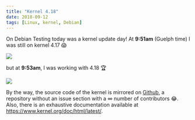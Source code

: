 ```yaml
---
title: "Kernel 4.18"
date: 2018-09-12
tags: [Linux, kernel, Debian]
---
```


On Debian Testing today was a kernel update day! At **9:51am** (Guelph time)
I was still on kernel 4.17 :scream:

![](/notes/linux/linux4_17.png)

but at **9:53am**, I was working with 4.18 :trophy:


![](/notes/linux/linux4_18.png)

By the way, the source code of the kernel is mirrored on [Github](https://github.com/torvalds/linux),
a repository without an issue section with a $\infty$ number of contributors :joy:.
Also, there is an exhaustive documentation available at https://www.kernel.org/doc/html/latest/.

